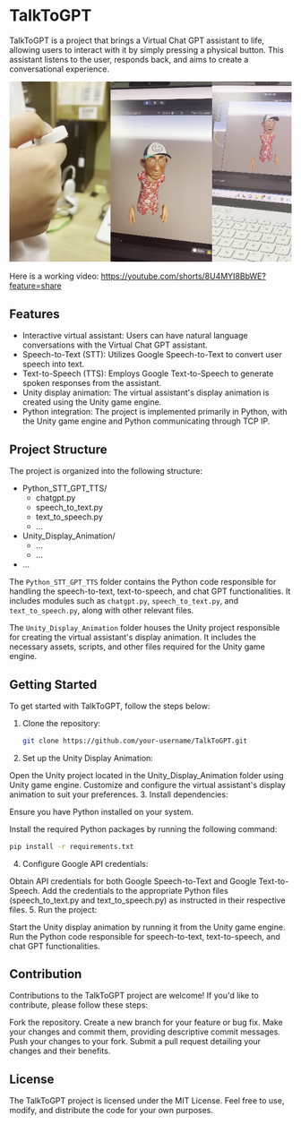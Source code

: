 # TalkToGPT

TalkToGPT is a project that brings a Virtual Chat GPT assistant to life, allowing users to interact with it by simply pressing a physical button. This assistant listens to the user, responds back, and aims to create a conversational experience.

![combined](https://github.com/prasanthsasikumar/TalkToGPT/blob/main/Images/combined.jpg?raw=true)


Here is a working video: https://youtube.com/shorts/8U4MYI8BbWE?feature=share

## Features

- Interactive virtual assistant: Users can have natural language conversations with the Virtual Chat GPT assistant.
- Speech-to-Text (STT): Utilizes Google Speech-to-Text to convert user speech into text.
- Text-to-Speech (TTS): Employs Google Text-to-Speech to generate spoken responses from the assistant.
- Unity display animation: The virtual assistant's display animation is created using the Unity game engine.
- Python integration: The project is implemented primarily in Python, with the Unity game engine and Python communicating through TCP IP.

## Project Structure

The project is organized into the following structure:

- Python_STT_GPT_TTS/
  - chatgpt.py
  - speech_to_text.py
  - text_to_speech.py
  - ...
- Unity_Display_Animation/
  - ...
  - ...
- ...


The `Python_STT_GPT_TTS` folder contains the Python code responsible for handling the speech-to-text, text-to-speech, and chat GPT functionalities. It includes modules such as `chatgpt.py`, `speech_to_text.py`, and `text_to_speech.py`, along with other relevant files.

The `Unity_Display_Animation` folder houses the Unity project responsible for creating the virtual assistant's display animation. It includes the necessary assets, scripts, and other files required for the Unity game engine.

## Getting Started

To get started with TalkToGPT, follow the steps below:

1. Clone the repository:

   ```bash
   git clone https://github.com/your-username/TalkToGPT.git
   ```
2. Set up the Unity Display Animation:

Open the Unity project located in the Unity_Display_Animation folder using Unity game engine.
Customize and configure the virtual assistant's display animation to suit your preferences.
3. Install dependencies:

Ensure you have Python installed on your system.

Install the required Python packages by running the following command:
  ```bash
  pip install -r requirements.txt
  ```
4. Configure Google API credentials:

Obtain API credentials for both Google Speech-to-Text and Google Text-to-Speech.
Add the credentials to the appropriate Python files (speech_to_text.py and text_to_speech.py) as instructed in their respective files.
5. Run the project:

Start the Unity display animation by running it from the Unity game engine.
Run the Python code responsible for speech-to-text, text-to-speech, and chat GPT functionalities.

## Contribution
Contributions to the TalkToGPT project are welcome! If you'd like to contribute, please follow these steps:

Fork the repository.
Create a new branch for your feature or bug fix.
Make your changes and commit them, providing descriptive commit messages.
Push your changes to your fork.
Submit a pull request detailing your changes and their benefits.

## License
The TalkToGPT project is licensed under the MIT License. Feel free to use, modify, and distribute the code for your own purposes.
